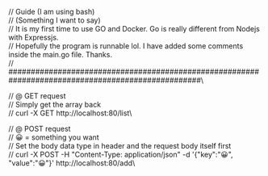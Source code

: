 // Guide (I am using bash)\
// (Something I want to say)\
// It is my first time to use GO and Docker. Go is really different from Nodejs with Expressjs.\
// Hopefully the program is runnable lol. I have added some comments inside the main.go file. Thanks.\
// ###################################################################################################\

// @ GET request\
// Simply get the array back\
// curl -X GET http://localhost:80/list\

// @ POST request\
// 😀 = something you want\
// Set the body data type in header and the request body itself first\
// curl -X POST -H "Content-Type: application/json" -d '{"key":"😀", "value":"😀"}' http://localhost:80/add\
